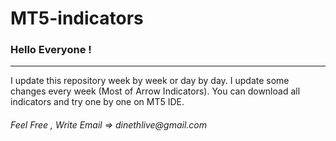# MT5-indicators

<h3>Hello Everyone !</h3>
<hr>
I update this repository week by week or day by day. I update some changes every week (Most of Arrow Indicators). You can download all indicators and try one by one on MT5 IDE. 

<h6> Feel Free , Write Email => dinethlive@gmail.com</h6>

